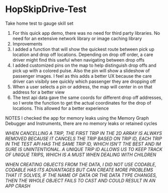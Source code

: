 # HopSkipDrive-Test
Take home test to gauge skill set

1) For this quick app demo, there was no need for third party libraries. No need for an extensive network library or image caching library
2) Improvements
 1) I added a function that will show the quickest route between pick up location and drop off locations. Depending on drop off order, a care driver might find this useful when navigating between drop offs
 2) I added customized pins on the map to help distinguish drop offs and pick up with a colored pulse. Also the pin will show a slideshow of passenger images. I feel as this adds a better UX because the care driver can visibily see quickly which passenger they are dropping off
 3) When a user selects a pin or address, the map will center in on that address for a better view
 4) The test api data gave the same coords for different drop off addresses, so I wrote the function to get the actual coordinates for the drop of locations. This allowed for a better experience

NOTES
I checked the app for memory leaks using the Memory Graph Debugger and Instruments, there are no memory leaks or retained cycles 

*WHEN CANCELLING A TRIP, THE FIRST TRIP IN THE 2D ARRAY IS ALWAYS REMOVED BECAUSE IT CANCELS THE TRIP BASED ON TRIP ID,
EACH TRIP IN THE TEST API HAS THE SAME TRIP ID, WHICH ISN'T THE BEST AND IM SURE IS UNINTENTIONAL. 
A UNIQUE TRIP ID ALLOWS US TO KEEP TRACK OF UNIQUE TRIPS, WHICH IS A MUST WHEN DEALING WITH CHILDREN*
 
*WHEN CREATING OBJECTS FROM THE DATA, I DID NOT USE CODABLE,
CODABLE HAS ITS ADVANTAGES BUT CAN CREATE MORE PROBLEMS THAT IT SOLVES, IF THE NAME OF DATA OR THE DATA TYPE CHANGES, THEN THE WHOLE OBJECT FAILS TO CAST AND COULD RESULT IN AN APP CRASH*
 
